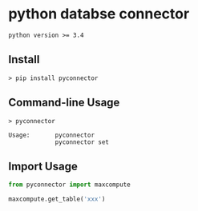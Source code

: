 # python databse connector

`python version >= 3.4`

## Install

```shell
> pip install pyconnector
```

## Command-line Usage

```shell
> pyconnector

Usage:       pyconnector
             pyconnector set
```

## Import Usage

```python
from pyconnector import maxcompute

maxcompute.get_table('xxx')
```
